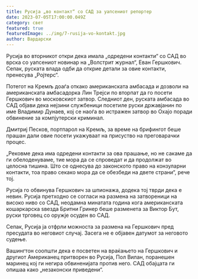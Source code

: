 ```yaml
---
title: Русија „во контакт“ со САД за уапсениот репортер
date: 2023-07-05T17:00:00.049Z
category: свет
featured: true
featuredImage: ../img/7-rusija-vo-kontakt.jpg
author: Вардарски
---
```

Русија во вторникот откри дека имала „одредени контакти“ со САД во врска со уапсениот новинар на „Волстрит журнал“, Еван Гершкович. Сепак, руската влада одби да открие детали за овие контакти, пренесува „Ројтерс“.

Потегот на Кремљ доаѓа откако американската амбасада и дозволи на американската амбасадорка Лин Трејси по вторпат да го посети Гершкович во московскиот затвор. Следниот ден, руската амбасада во САД објави дека нејзини службеници посетиле руски државјанин по име Владимир Дунаев, кој се наоѓа во истражен затвор во Охајо поради обвинение за компјутерски криминал.

Дмитриј Песков, портпарол на Кремљ, за време на брифингот беше прашан дали овие посети укажуваат на присуство на преговарачки процес.

„Рековме дека има одредени контакти за ова прашање, но не сакаме да ги обелоденуваме, тие мора да се спроведат и да продолжат во целосна тишина. Што се однесува до законското право на конзуларни контакти, тоа право секако мора да се обезбеди на двете страни“, рече тој.

Русија го обвинува Гершкович за шпионажа, додека тој тврди дека е невин. Русија претходно се согласи на размена на затвореници на високо ниво со САД, неодамна минатата година кога американската кошаркарска ѕвезда Бритни Гринер беше разменета за Виктор Бут, руски трговец со оружје осуден во САД.

Сепак, Русија ја отфрли можноста за размена на Гершкович пред пресудата во неговиот случај. Засега не е објавен датумот за неговото судење.

Вашингтон соопшти дека е посветен на враќањето на Гершкович и другиот Американец притворен во Русија, Пол Вилан, поранешен маринец кој ги негира обвиненијата против него. САД обајцата ги опишаа како „незаконски приведени“.